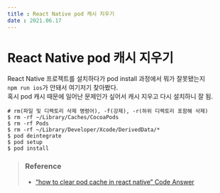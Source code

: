 ```yaml
---
title : React Native pod 캐시 지우기   
date : 2021.06.17
---
```


# React Native pod 캐시 지우기  

React Native 프로젝트를 설치하다가 pod install 과정에서 뭐가 잘못됐는지  
`npm run ios`가 안돼서 여기저기 찾아봤다.  
혹시 pod 캐시 때문에 일어난 문제인가 싶어서 캐시 지우고 다시 설치하니 잘 됨.  


```shell
# rm(파일 및 디렉토리 삭제 명령어), -f(강제), -r(하위 디렉토리 포함해 삭제)
$ rm -rf ~/Library/Caches/CocoaPods
$ rm -rf Pods
$ rm -rf ~/Library/Developer/Xcode/DerivedData/*
$ pod deintegrate
$ pod setup
$ pod install
```


> ### Reference
> * [“how to clear pod cache in react native” Code Answer](https://www.codegrepper.com/code-examples/javascript/how+to+clear+pod+cache+in+react+native)
